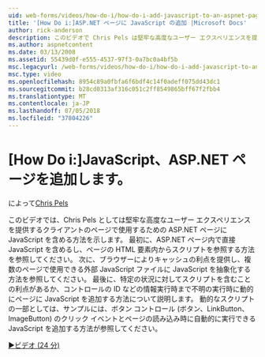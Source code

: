 ```yaml
---
uid: web-forms/videos/how-do-i/how-do-i-add-javascript-to-an-aspnet-page
title: '[How Do i:]ASP.NET ページに JavaScript の追加 |Microsoft Docs'
author: rick-anderson
description: このビデオで Chris Pels は堅牢な高度なユーザー エクスペリエンスを提供するクライアントのページで使用するための ASP.NET ページに JavaScript を含める方法を紹介しています.
ms.author: aspnetcontent
ms.date: 03/13/2008
ms.assetid: 55439d0f-e555-4537-97f3-0a7bc0a4bf5b
msc.legacyurl: /web-forms/videos/how-do-i/how-do-i-add-javascript-to-an-aspnet-page
msc.type: video
ms.openlocfilehash: 8954c89a0fbfa6f6bdf4c14f0adeff075dd43dc1
ms.sourcegitcommit: b28cd0313af316c051c2ff8549865bff67f2fbb4
ms.translationtype: MT
ms.contentlocale: ja-JP
ms.lasthandoff: 07/05/2018
ms.locfileid: "37804226"
---
```

<a name="how-do-i-add-javascript-to-an-aspnet-page"></a>[How Do i:]JavaScript、ASP.NET ページを追加します。
====================
によって[Chris Pels](https://twitter.com/chrispels)

このビデオでは、Chris Pels としては堅牢な高度なユーザー エクスペリエンスを提供するクライアントのページで使用するための ASP.NET ページに JavaScript を含める方法を示します。 最初に、ASP.NET ページ内で直接 JavaScript を含めるし、ページの HTML 要素内からスクリプトを参照する方法を参照してください。 次に、ブラウザーによりキャッシュの利点を提供し、複数のページで使用できる外部 JavaScript ファイルに JavaScript を抽象化する方法を参照してください。 最後に、特定の状況に対してスクリプトを含むことの利点があるか、コントロールの ID などの情報実行時まで不明の実行時に動的にページに JavaScript を追加する方法について説明します。 動的なスクリプトの一部としては、サンプルには、ボタン コントロール (ボタン、LinkButton、ImageButton) のクリック イベントとページの読み込み時に自動的に実行できる JavaScript を追加する方法が参照してください。

[&#9654;ビデオ (24 分)](https://channel9.msdn.com/Blogs/ASP-NET-Site-Videos/how-do-i-add-javascript-to-an-aspnet-page)
